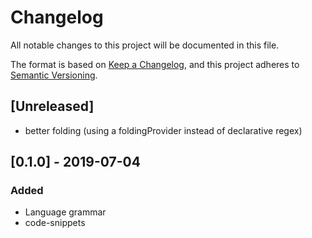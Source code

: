 # Changelog
All notable changes to this project will be documented in this file.

The format is based on [Keep a Changelog](https://keepachangelog.com/en/1.0.0/),
and this project adheres to [Semantic Versioning](https://semver.org/spec/v2.0.0.html).

## [Unreleased]
- better folding (using a foldingProvider instead of declarative regex)

## [0.1.0] - 2019-07-04
### Added
- Language grammar
- code-snippets

